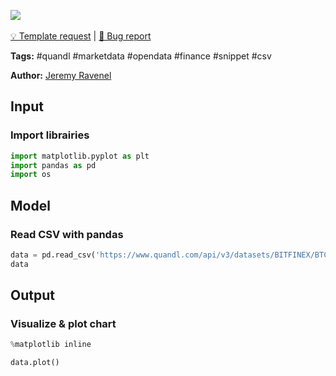 <a href="https://app.naas.ai/user-redirect/naas/downloader?url=https://raw.githubusercontent.com/jupyter-naas/awesome-notebooks/master/Quandl/Quandl_Get_data_from_CSV.ipynb" target="_parent"><img src="https://naasai-public.s3.eu-west-3.amazonaws.com/open_in_naas.svg"/></a><br><br><a href="https://github.com/jupyter-naas/awesome-notebooks/issues/new?assignees=&labels=&template=template-request.md&title=Tool+-+Action+of+the+notebook+">💡 Template request</a> | <a href="https://github.com/jupyter-naas/awesome-notebooks/issues/new?assignees=&labels=&template=bug_report.md&title=Quandl+-+Get+data+from+CSV:+Error+short+description">🚨 Bug report</a>

**Tags:** #quandl #marketdata #opendata #finance #snippet #csv

**Author:** [Jeremy Ravenel](https://www.linkedin.com/in/ACoAAAJHE7sB5OxuKHuzguZ9L6lfDHqw--cdnJg/)

## Input

### Import librairies


```python
import matplotlib.pyplot as plt
import pandas as pd
import os 
```

## Model

### Read CSV with pandas


```python
data = pd.read_csv('https://www.quandl.com/api/v3/datasets/BITFINEX/BTCUSD.csv?api_key=bxrSXWimkiknuCcV71uL')
data
```

## Output

### Visualize & plot chart


```python
%matplotlib inline
```


```python
data.plot()
```
